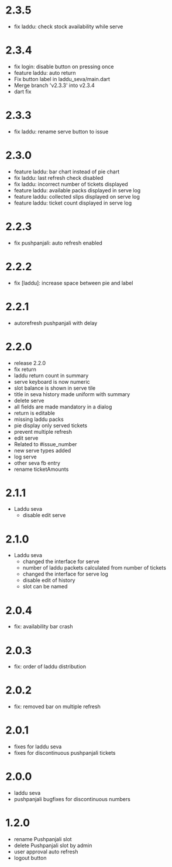 # 2.3.5
- fix laddu: check stock availability while serve

# 2.3.4
- fix login: disable button on pressing once
- feature laddu: auto return
- Fix button label in laddu_seva/main.dart
- Merge branch 'v2.3.3' into v2.3.4
- dart fix

# 2.3.3
- fix laddu: rename serve button to issue

# 2.3.0
- feature laddu: bar chart instead of pie chart
- fix laddu: last refresh check disabled
- fix laddu: incorrect number of tickets displayed
- feature laddu: available packs displayed in serve log
- feature laddu: collected slips displayed on serve log
- feature laddu: ticket count displayed in serve log

# 2.2.3
- fix pushpanjali: auto refresh enabled

# 2.2.2
- fix [laddu]: increase space between pie and label

# 2.2.1
- autorefresh pushpanjali with delay

# 2.2.0
- release 2.2.0
- fix return
- laddu return count in summary
- serve keyboard is now numeric
- slot balance is shown in serve tile
- title in seva history made uniform with summary
- delete serve
- all fields are made mandatory in a dialog
- return is editable
- missing laddu packs
- pie display only served tickets
- prevent multiple refresh
- edit serve
- Related to #issue_number
- new serve types added
- log serve
- other seva fb entry
- rename ticketAmounts


# 2.1.1
- Laddu seva
    - disable edit serve

# 2.1.0
- Laddu seva
    - changed the interface for serve
    - number of laddu packets calculated from number of tickets
    - changed the interface for serve log
    - disable edit of history
    - slot can be named

# 2.0.4
- fix: availability bar crash

# 2.0.3
- fix: order of laddu distribution

# 2.0.2
- fix: removed bar on multiple refresh

# 2.0.1
- fixes for laddu seva
- fixes for discontinuous pushpanjali tickets

# 2.0.0
- laddu seva
- pushpanjali bugfixes for discontinuous numbers

# 1.2.0
- rename Pushpanjali slot
- delete Pushpanjali slot by admin
- user approval auto refresh
- logout button